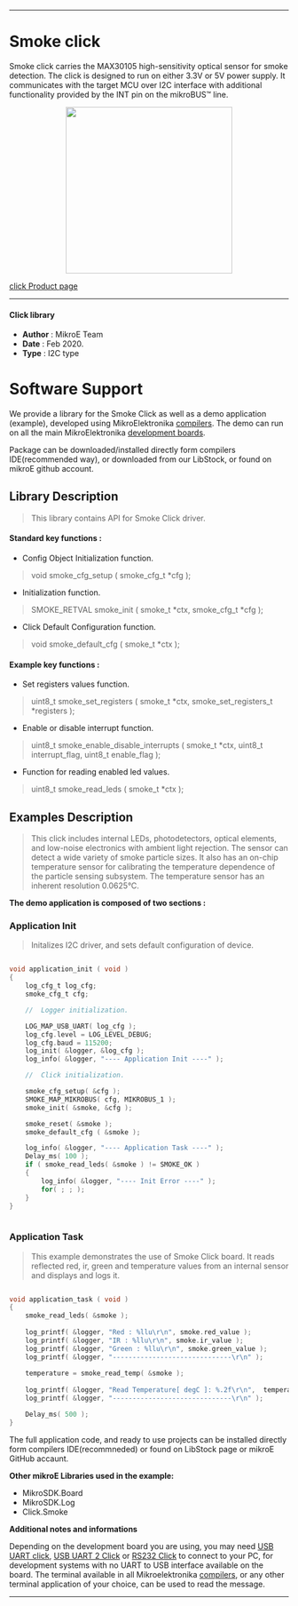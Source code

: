  
---
# Smoke click

Smoke click carries the MAX30105 high-sensitivity optical sensor for smoke detection. The click is designed to run on either 3.3V or 5V power supply. It communicates with the target MCU over I2C interface with additional functionality provided by the INT pin on the mikroBUS™ line.

<p align="center">
  <img src="https://download.mikroe.com/images/click_for_ide/smoke_click.png" height=300px>
</p>


[click Product page](<https://www.mikroe.com/smoke-click>)

---


#### Click library 

- **Author**        : MikroE Team
- **Date**          : Feb 2020.
- **Type**          : I2C type


# Software Support

We provide a library for the Smoke Click 
as well as a demo application (example), developed using MikroElektronika 
[compilers](https://shop.mikroe.com/compilers). 
The demo can run on all the main MikroElektronika [development boards](https://shop.mikroe.com/development-boards).

Package can be downloaded/installed directly form compilers IDE(recommended way), or downloaded from our LibStock, or found on mikroE github account. 

## Library Description

> This library contains API for Smoke Click driver.

#### Standard key functions :

- Config Object Initialization function.
> void smoke_cfg_setup ( smoke_cfg_t *cfg ); 
 
- Initialization function.
> SMOKE_RETVAL smoke_init ( smoke_t *ctx, smoke_cfg_t *cfg );

- Click Default Configuration function.
> void smoke_default_cfg ( smoke_t *ctx );


#### Example key functions :

- Set registers values function.
> uint8_t smoke_set_registers ( smoke_t *ctx, smoke_set_registers_t *registers );

- Enable or disable interrupt function.
> uint8_t smoke_enable_disable_interrupts ( smoke_t *ctx, uint8_t interrupt_flag, uint8_t enable_flag );
 
- Function for reading enabled led values.
> uint8_t smoke_read_leds ( smoke_t *ctx );

## Examples Description

>  This click includes internal LEDs, photodetectors, optical elements, and low-noise electronics 
> with ambient light rejection. The sensor can detect a wide variety of smoke particle sizes. 
> It also has an on-chip temperature sensor for calibrating the temperature dependence of the 
> particle sensing subsystem. The temperature sensor has an inherent resolution 0.0625°C.

**The demo application is composed of two sections :**

### Application Init 

> Initalizes I2C driver, and sets default configuration of         device.

```c

void application_init ( void )
{
    log_cfg_t log_cfg;
    smoke_cfg_t cfg;

    //  Logger initialization.

    LOG_MAP_USB_UART( log_cfg );
    log_cfg.level = LOG_LEVEL_DEBUG;
    log_cfg.baud = 115200;
    log_init( &logger, &log_cfg );
    log_info( &logger, "---- Application Init ----" );

    //  Click initialization.

    smoke_cfg_setup( &cfg );
    SMOKE_MAP_MIKROBUS( cfg, MIKROBUS_1 );
    smoke_init( &smoke, &cfg );

    smoke_reset( &smoke );
    smoke_default_cfg ( &smoke );

    log_info( &logger, "---- Application Task ----" );
    Delay_ms( 100 );
    if ( smoke_read_leds( &smoke ) != SMOKE_OK )
    {
        log_info( &logger, "---- Init Error ----" );
        for( ; ; );
    }
}
  
```

### Application Task

> This example demonstrates the use of Smoke Click board. It reads reflected red, ir,
    green and temperature values from an internal sensor and displays and logs it.

```c

void application_task ( void )
{
    smoke_read_leds( &smoke );
    
    log_printf( &logger, "Red : %llu\r\n", smoke.red_value );
    log_printf( &logger, "IR : %llu\r\n", smoke.ir_value );
    log_printf( &logger, "Green : %llu\r\n", smoke.green_value );
    log_printf( &logger, "------------------------------\r\n" );
    
    temperature = smoke_read_temp( &smoke );
    
    log_printf( &logger, "Read Temperature[ degC ]: %.2f\r\n",  temperature );
    log_printf( &logger, "------------------------------\r\n" );

    Delay_ms( 500 );
}

```


The full application code, and ready to use projects can be  installed directly form compilers IDE(recommneded) or found on LibStock page or mikroE GitHub accaunt.

**Other mikroE Libraries used in the example:** 

- MikroSDK.Board
- MikroSDK.Log
- Click.Smoke

**Additional notes and informations**

Depending on the development board you are using, you may need 
[USB UART click](https://shop.mikroe.com/usb-uart-click), 
[USB UART 2 Click](https://shop.mikroe.com/usb-uart-2-click) or 
[RS232 Click](https://shop.mikroe.com/rs232-click) to connect to your PC, for 
development systems with no UART to USB interface available on the board. The 
terminal available in all Mikroelektronika 
[compilers](https://shop.mikroe.com/compilers), or any other terminal application 
of your choice, can be used to read the message.



---
